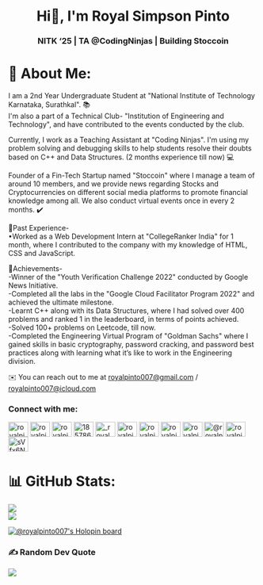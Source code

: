 <h1 align="center">Hi👋, I'm Royal Simpson Pinto</h1>
<h3 align="center">NITK ‘25 | TA @CodingNinjas | Building Stoccoin </h3>

# 💫 About Me:
I am a 2nd Year Undergraduate Student at "National Institute of Technology Karnataka, Surathkal". 📚\
I'm also a part of a Technical Club- "Institution of Engineering and Technology", and have contributed to the events conducted by the club. 

Currently, I work as a Teaching Assistant at "Coding Ninjas". I'm using my problem solving and debugging skills to help students resolve their doubts based on C++ and Data Structures. (2 months experience till now) 💻

Founder of a Fin-Tech Startup named "Stoccoin" where I manage a team of around 10 members, and we provide news regarding Stocks and Cryptocurrencies on different social media platforms to promote financial knowledge among all. We also conduct virtual events once in every 2 months. ✔️

📍Past Experience-\
•Worked as a Web Development Intern at "CollegeRanker India" for 1 month, where I contributed to the company with my knowledge of HTML, CSS and JavaScript. 

📌Achievements-\
-Winner of the "Youth Verification Challenge 2022" conducted by Google News Initiative. \
-Completed all the labs in the "Google Cloud Facilitator Program 2022" and achieved the ultimate milestone.\
-Learnt C++ along with its Data Structures, where I had solved over 400 problems and ranked 1 in the leaderboard, in terms of points achieved. \
-Solved 100+ problems on Leetcode, till now.\
-Completed the Engineering Virtual Program of "Goldman Sachs" where I gained skills in basic cryptography, password cracking, and password best practices along with learning what it’s like to work in the Engineering division.

✉️ You can reach out to me at royalpinto007@gmail.com / royalpinto007@icloud.com

<h3 align="left">Connect with me:</h3>
<p align="left">
<a href="https://codepen.io/royalpinto007" target="blank"><img align="center" src="https://raw.githubusercontent.com/rahuldkjain/github-profile-readme-generator/master/src/images/icons/Social/codepen.svg" alt="royalpinto007" height="30" width="40" /></a>
<a href="https://twitter.com/royalpinto007" target="blank"><img align="center" src="https://raw.githubusercontent.com/rahuldkjain/github-profile-readme-generator/master/src/images/icons/Social/twitter.svg" alt="royalpinto007" height="30" width="40" /></a>
<a href="https://linkedin.com/in/royalpinto007" target="blank"><img align="center" src="https://raw.githubusercontent.com/rahuldkjain/github-profile-readme-generator/master/src/images/icons/Social/linked-in-alt.svg" alt="royalpinto007" height="30" width="40" /></a>
<a href="https://stackoverflow.com/users/18578646" target="blank"><img align="center" src="https://raw.githubusercontent.com/rahuldkjain/github-profile-readme-generator/master/src/images/icons/Social/stack-overflow.svg" alt="18578646" height="30" width="40" /></a>
<a href="https://instagram.com/_royal.7_" target="blank"><img align="center" src="https://raw.githubusercontent.com/rahuldkjain/github-profile-readme-generator/master/src/images/icons/Social/instagram.svg" alt="_royal.7_" height="30" width="40" /></a>
<a href="https://www.codechef.com/users/royalpinto0007" target="blank"><img align="center" src="https://cdn.jsdelivr.net/npm/simple-icons@3.1.0/icons/codechef.svg" alt="royalpinto0007" height="30" width="40" /></a>
<a href="https://www.hackerrank.com/royalpinto007" target="blank"><img align="center" src="https://raw.githubusercontent.com/rahuldkjain/github-profile-readme-generator/master/src/images/icons/Social/hackerrank.svg" alt="royalpinto007" height="30" width="40" /></a>
<a href="https://codeforces.com/profile/royalpinto007" target="blank"><img align="center" src="https://raw.githubusercontent.com/rahuldkjain/github-profile-readme-generator/master/src/images/icons/Social/codeforces.svg" alt="royalpinto007" height="30" width="40" /></a>
<a href="https://www.leetcode.com/royalpinto007" target="blank"><img align="center" src="https://raw.githubusercontent.com/rahuldkjain/github-profile-readme-generator/master/src/images/icons/Social/leet-code.svg" alt="royalpinto007" height="30" width="40" /></a>
<a href="https://www.hackerearth.com/@royalpinto007" target="blank"><img align="center" src="https://raw.githubusercontent.com/rahuldkjain/github-profile-readme-generator/master/src/images/icons/Social/hackerearth.svg" alt="@royalpinto007" height="30" width="40" /></a>
<a href="https://auth.geeksforgeeks.org/user/royalpinto007" target="blank"><img align="center" src="https://raw.githubusercontent.com/rahuldkjain/github-profile-readme-generator/master/src/images/icons/Social/geeks-for-geeks.svg" alt="royalpinto007" height="30" width="40" /></a>
<a href="https://discord.gg/sVfx6Npu" target="blank"><img align="center" src="https://raw.githubusercontent.com/rahuldkjain/github-profile-readme-generator/master/src/images/icons/Social/discord.svg" alt="sVfx6Npu" height="30" width="40" /></a>
</p>

# 📊 GitHub Stats:
![](https://github-readme-stats.vercel.app/api?username=ROYALPINTO007&theme=dark&hide_border=false&include_all_commits=true&count_private=true)<br/>
![](https://github-readme-stats.vercel.app/api/top-langs/?username=ROYALPINTO007&theme=dark&hide_border=false&include_all_commits=true&count_private=true&layout=compact)

[![@royalpinto007's Holopin board](https://holopin.me/royalpinto007)](https://holopin.io/@royalpinto007)

### ✍️ Random Dev Quote
![](https://quotes-github-readme.vercel.app/api?type=horizontal&theme=radical)

